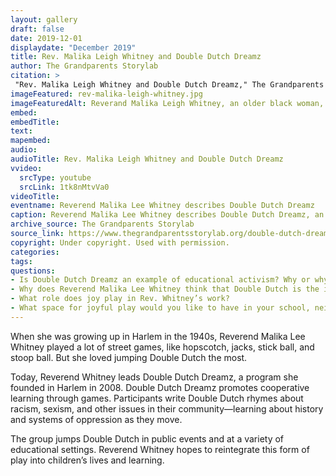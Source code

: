 ```yaml
--- 
layout: gallery
draft: false
date: 2019-12-01
displaydate: "December 2019"
title: Rev. Malika Leigh Whitney and Double Dutch Dreamz
author: The Grandparents Storylab
citation: >
 "Rev. Malika Leigh Whitney and Double Dutch Dreamz," The Grandparents Storylab, in New York City Civil Rights History Project, Accessed: [Month Day, Year], https://nyccivilrightshistory.org/site-preview/gallery/rev-malika-leigh-whitney.
imageFeatured: rev-malika-leigh-whitney.jpg
imageFeaturedAlt: Reverand Malika Leigh Whitney, an older black woman, jumps rope with two women swinging two ropes
embed: 
embedTitle: 
text: 
mapembed: 
audio: 
audioTitle: Rev. Malika Leigh Whitney and Double Dutch Dreamz
vvideo: 
  srcType: youtube
  srcLink: 1tk8nMtvVa0
videoTitle: 
eventname: Reverend Malika Lee Whitney describes Double Dutch Dreamz
caption: Reverend Malika Lee Whitney describes Double Dutch Dreamz, an intergenerational space for play and learning.
archive_source: The Grandparents Storylab
source_link: https://www.thegrandparentsstorylab.org/double-dutch-dreamz
copyright: Under copyright. Used with permission.
categories: 
tags: 
questions: 
- Is Double Dutch Dreamz an example of educational activism? Why or why not? 
- Why does Reverend Malika Lee Whitney think that Double Dutch is the ideal method for teaching youth about social justice?
- What role does joy play in Rev. Whitney’s work?
- What space for joyful play would you like to have in your school, neighborhood, or community?
--- 
```


When she was growing up in Harlem in the 1940s, Reverend Malika Lee Whitney played a lot of street games, like hopscotch, jacks, stick ball, and stoop ball. But she loved jumping Double Dutch the most.

Today, Reverend Whitney leads Double Dutch Dreamz, a program she founded in Harlem in 2008. Double Dutch Dreamz promotes cooperative learning through games. Participants write Double Dutch rhymes about racism, sexism, and other issues in their community—learning about history and systems of oppression as they move.

The group jumps Double Dutch in public events and at a variety of educational settings. Reverend Whitney hopes to reintegrate this form of play into children’s lives and learning.
